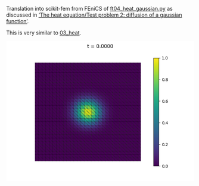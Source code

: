 Translation into scikit-fem from FEniCS of
[ft04_heat_gaussian.py](https://fenicsproject.org/pub/tutorial/python/vol1/ft04_heat_gaussian.py)
as discussed in [‘The heat
equation/Test problem 2: diffusion of a gaussian function’](https://fenicsproject.org/pub/tutorial/html/._ftut1006.html#___sec51).

This is very similar to [03_heat](../03_heat).

![initial.png](initial.png)
